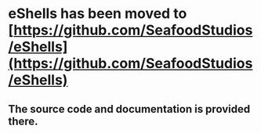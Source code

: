# eShells has been moved to [https://github.com/SeafoodStudios/eShells](https://github.com/SeafoodStudios/eShells)
## The source code and documentation is provided there.
